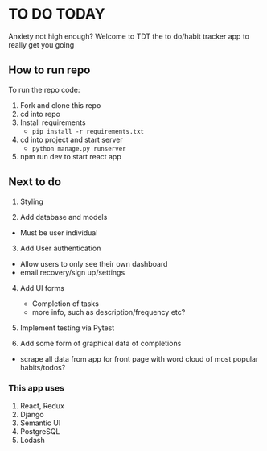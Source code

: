 # TO DO TODAY
Anxiety not high enough? Welcome to TDT the to do/habit tracker app to really get you going


## How to run repo
To run the repo code:
1. Fork and clone this repo
2. cd into repo
3. Install requirements
   - `pip install -r requirements.txt`
4. cd into project and start server
   - `python manage.py runserver` 
5. npm run dev to start react app
  
## Next to do
1. Styling

2. Add database and models
  - Must be user individual 
  
3. Add User authentication
  - Allow users to only see their own dashboard
  - email recovery/sign up/settings
   
4. Add UI forms
   - Completion of tasks
   - more info, such as description/frequency etc?

5. Implement testing via Pytest

6. Add some form of graphical data of completions
 - scrape all data from app for front page with word cloud of most popular habits/todos?
   
### This app uses

1. React, Redux
2. Django 
3. Semantic UI
4. PostgreSQL
5. Lodash
